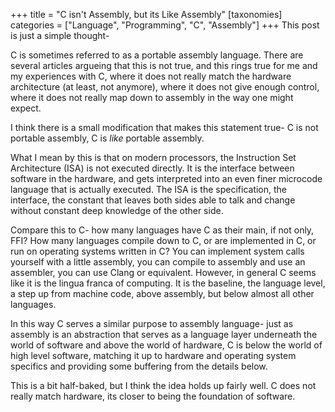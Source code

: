 +++
title = "C isn't Assembly, but its Like Assembly"
[taxonomies]
categories = ["Language", "Programming", "C", "Assembly"]
+++
This post is just a simple thought-


C is sometimes referred to as a portable assembly language.
There are several articles argueing that this is not true, and
this rings true for me and my experiences with C, where it does
not really match the hardware architecture (at least, not anymore),
where it does not give enough control, where it does not really
map down to assembly in the way one might expect.


I think there is a small modification that makes this statement true-
C is not portable assembly, C is *like* portable assembly. 


What I mean by this is that on modern processors, the Instruction Set
Architecture (ISA) is not executed directly. It is the interface between
software in the hardware, and gets interpreted into an even finer microcode 
language that is actually executed. The ISA is the specification, the interface,
the constant that leaves both sides able to talk and change without
constant deep knowledge of the other side.


Compare this to C- how many languages have C as their main, if not only, FFI?
How many languages compile down to C, or are implemented in C, or run on
operating systems written in C? You can implement system calls yourself
with a little assembly, you can compile to assembly and use an assembler,
you can use Clang or equivalent. However, in general C seems like it is the
lingua franca of computing. It is the baseline, the language level, a step
up from machine code, above assembly, but below almost all other languages.


In this way C serves a similar purpose to assembly language- just as assembly
is an abstraction that serves as a language layer underneath the world of software
and above the world of hardware, C is below the world of high level software, 
matching it up to hardware and operating system specifics and providing
some buffering from the details below.


This is a bit half-baked, but I think the idea holds up fairly well. C does
not really match hardware, its closer to being the foundation of software.


